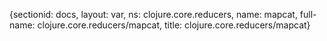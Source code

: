 {sectionid: docs, layout: var, ns: clojure.core.reducers, name: mapcat, full-name: clojure.core.reducers/mapcat,
  title: clojure.core.reducers/mapcat}
